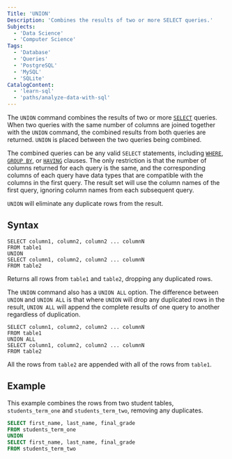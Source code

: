 ```yaml
---
Title: 'UNION'
Description: 'Combines the results of two or more SELECT queries.'
Subjects:
  - 'Data Science'
  - 'Computer Science'
Tags:
  - 'Database'
  - 'Queries'
  - 'PostgreSQL'
  - 'MySQL'
  - 'SQLite'
CatalogContent:
  - 'learn-sql'
  - 'paths/analyze-data-with-sql'
---
```


The `UNION` command combines the results of two or more [`SELECT`](https://www.codecademy.com/resources/docs/sql/commands/select) queries. When two queries with the same number of columns are joined together with the `UNION` command, the combined results from both queries are returned. `UNION` is placed between the two queries being combined.

The combined queries can be any valid `SELECT` statements, including [`WHERE`](https://www.codecademy.com/resources/docs/sql/commands/where), [`GROUP BY`](https://www.codecademy.com/resources/docs/sql/commands/group-by), or [`HAVING`](https://www.codecademy.com/resources/docs/sql/commands/having) clauses. The only restriction is that the number of columns returned for each query is the same, and the corresponding columns of each query have data types that are compatible with the columns in the first query. The result set will use the column names of the first query, ignoring column names from each subsequent query.

`UNION` will eliminate any duplicate rows from the result.

## Syntax

```pseudo
SELECT column1, column2, column2 ... columnN
FROM table1
UNION
SELECT column1, column2, column2 ... columnN
FROM table2
```

Returns all rows from `table1` and `table2`, dropping any duplicated rows.

The `UNION` command also has a `UNION ALL` option. The difference between `UNION` and `UNION ALL` is that where `UNION` will drop any duplicated rows in the result, `UNION ALL` will append the complete results of one query to another regardless of duplication.

```pseudo
SELECT column1, column2, column2 ... columnN
FROM table1
UNION ALL
SELECT column1, column2, column2 ... columnN
FROM table2
```

All the rows from `table2` are appended with all of the rows from `table1`.

## Example

This example combines the rows from two student tables, `students_term_one` and `students_term_two`, removing any duplicates.

```sql
SELECT first_name, last_name, final_grade
FROM students_term_one
UNION
SELECT first_name, last_name, final_grade
FROM students_term_two
```
